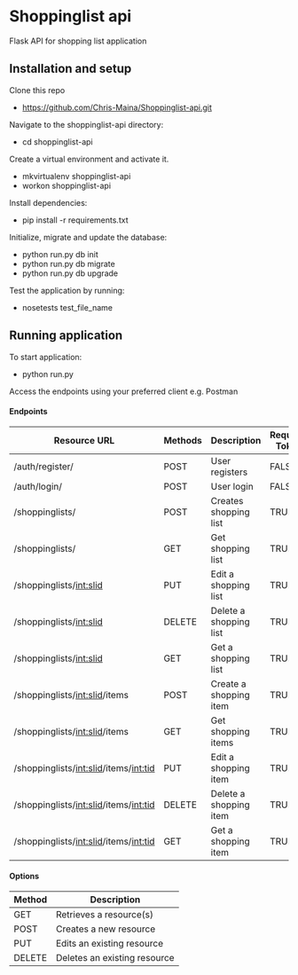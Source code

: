 # Shoppinglist api
Flask API for shopping list application

## Installation and setup
Clone this repo
  * https://github.com/Chris-Maina/Shoppinglist-api.git

Navigate to the shoppinglist-api directory:
  * cd shoppinglist-api

Create a virtual environment and activate it.
  * mkvirtualenv shoppinglist-api 
  * workon shoppinglist-api

Install dependencies:
  * pip install -r requirements.txt

Initialize, migrate and update the database:
  * python run.py db init 
  * python run.py db migrate 
  * python run.py db upgrade

Test the application by running:
  * nosetests test_file_name

## Running application
To start application:
  * python run.py
  
Access the endpoints using your preferred client e.g. Postman

#### Endpoints

| Resource URL                                | Methods | Description              | Requires Token |
|---------------------------------------------|---------|--------------------------|----------------|  
| /auth/register/                             | POST    | User registers           | FALSE          |
| /auth/login/                                | POST    | User login               | FALSE          |
| /shoppinglists/                             | POST    | Creates shopping list    | TRUE           |
| /shoppinglists/                             | GET     | Get shopping list        | TRUE           |
| /shoppinglists/<int:slid>                   | PUT     | Edit a shopping list     | TRUE           |
| /shoppinglists/<int:slid>                   | DELETE  | Delete a shopping list   | TRUE           |
| /shoppinglists/<int:slid>                   | GET     | Get a shopping list      | TRUE           |
| /shoppinglists/<int:slid>/items             | POST    | Create a shopping item   | TRUE           |
| /shoppinglists/<int:slid>/items             | GET     | Get shopping items       | TRUE           |
| /shoppinglists/<int:slid>/items/<int:tid>   | PUT     | Edit a shopping item     | TRUE           |
| /shoppinglists/<int:slid>/items/<int:tid>   | DELETE  | Delete a shopping item   | TRUE           |
| /shoppinglists/<int:slid>/items/<int:tid>   | GET     | Get a shopping item      | TRUE           |

#### Options

| Method | Description                 |
|--------|-----------------------------|
| GET    | Retrieves a resource(s)     |
| POST   | Creates a new resource      |
| PUT    | Edits an existing resource  |
| DELETE | Deletes an existing resource|
